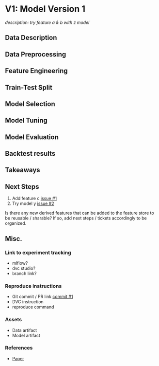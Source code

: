 # V1: Model Version 1
_description: try feature a & b with z model_

## Data Description

## Data Preprocessing

## Feature Engineering

## Train-Test Split

## Model Selection

## Model Tuning

## Model Evaluation

## Backtest results

## Takeaways

## Next Steps
1. Add feature c [issue #1]()
2. Try model y [issue #2]()

Is there any new derived features that can be added to the feature store to be reusable / sharable? If so, add next steps / tickets accordingly to be organized.


## Misc.
### Link to experiment tracking
- mlflow?
- dvc studio?
- branch link?
### Reproduce instructions
- Git commit / PR link [commit #1]()
- DVC instruction
- reproduce command
### Assets
- Data artifact
- Model artifact
### References
- [Paper]()